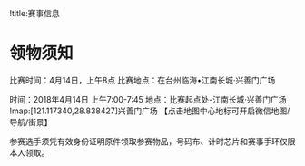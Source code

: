 !title:赛事信息

# 领物须知
比赛时间：4月14日，上午8点
比赛地点：在台州临海•江南长城·兴善门广场


时间：2018年4月14日 上午7:00-7:45
地点：比赛起点处-江南长城·兴善门广场
!map:[121.117340,28.838427]兴善门广场
【点击地图中心地标可开启微信地图/导航/街景】

参赛选手须凭有效身份证明原件领取参赛物品，号码布、计时芯片和赛事手环仅限本人领取。

